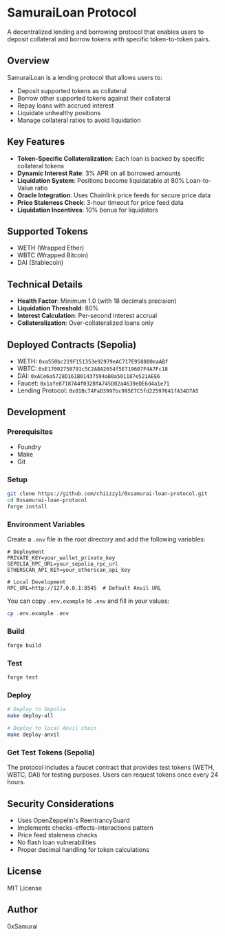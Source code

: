 # SamuraiLoan Protocol

A decentralized lending and borrowing protocol that enables users to deposit collateral and borrow tokens with specific token-to-token pairs.

## Overview

SamuraiLoan is a lending protocol that allows users to:

- Deposit supported tokens as collateral
- Borrow other supported tokens against their collateral
- Repay loans with accrued interest
- Liquidate unhealthy positions
- Manage collateral ratios to avoid liquidation

## Key Features

- **Token-Specific Collateralization**: Each loan is backed by specific collateral tokens
- **Dynamic Interest Rate**: 3% APR on all borrowed amounts
- **Liquidation System**: Positions become liquidatable at 80% Loan-to-Value ratio
- **Oracle Integration**: Uses Chainlink price feeds for secure price data
- **Price Staleness Check**: 3-hour timeout for price feed data
- **Liquidation Incentives**: 10% bonus for liquidators

## Supported Tokens

- WETH (Wrapped Ether)
- WBTC (Wrapped Bitcoin)
- DAI (Stablecoin)

## Technical Details

- **Health Factor**: Minimum 1.0 (with 18 decimals precision)
- **Liquidation Threshold**: 80%
- **Interest Calculation**: Per-second interest accrual
- **Collateralization**: Over-collateralized loans only

## Deployed Contracts (Sepolia)

- WETH: `0xa550bc219F151353e92979eAC717E958800eaABf`
- WBTC: `0xE17002758791c5C2A8A2654f5E719607F4A7Fc18`
- DAI: `0xACe6a5728D161B01437594aB0a501187e521AEE6`
- Faucet: `0x1afe87187A4f032BfA745D02a4639eDE6d4a1e71`
- Lending Protocol: `0x01Bc74FaD3997bc995E7C5fd22597641fA34D7A5`

## Development

### Prerequisites

- Foundry
- Make
- Git

### Setup

```bash
git clone https://github.com/chiizzy1/0xsamurai-loan-protocol.git
cd 0xsamurai-loan-protocol
forge install
```

### Environment Variables

Create a `.env` file in the root directory and add the following variables:

```env
# Deployment
PRIVATE_KEY=your_wallet_private_key
SEPOLIA_RPC_URL=your_sepolia_rpc_url
ETHERSCAN_API_KEY=your_etherscan_api_key

# Local Development
RPC_URL=http://127.0.0.1:8545  # Default Anvil URL
```

You can copy `.env.example` to `.env` and fill in your values:

```bash
cp .env.example .env
```

### Build

```bash
forge build
```

### Test

```bash
forge test
```

### Deploy

```bash
# Deploy to Sepolia
make deploy-all

# Deploy to local Anvil chain
make deploy-anvil
```

### Get Test Tokens (Sepolia)

The protocol includes a faucet contract that provides test tokens (WETH, WBTC, DAI) for testing purposes. Users can request tokens once every 24 hours.

## Security Considerations

- Uses OpenZeppelin's ReentrancyGuard
- Implements checks-effects-interactions pattern
- Price feed staleness checks
- No flash loan vulnerabilities
- Proper decimal handling for token calculations

## License

MIT License

## Author

0xSamurai

